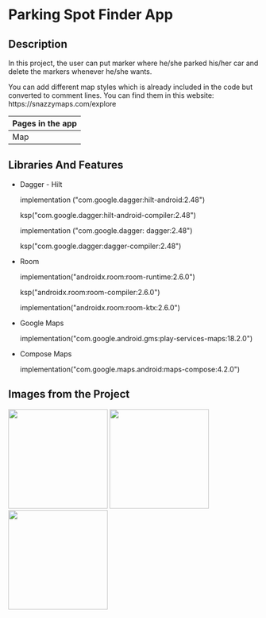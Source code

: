 # Parking Spot Finder App

Description
-------------

<p>
In this project, the user can put marker where he/she parked his/her car and delete the markers whenever he/she wants. <p>
You can add different map styles which is already included in the code but converted to comment lines. You can find them in this website: https://snazzymaps.com/explore
  
| Pages in the app |
| --------- |
|  Map     |
  
## Libraries And Features
  
  - Dagger - Hilt <p>
    implementation ("com.google.dagger:hilt-android:2.48") <p>
    ksp("com.google.dagger:hilt-android-compiler:2.48") <p>

    implementation ("com.google.dagger: dagger:2.48") <p>
    ksp("com.google.dagger:dagger-compiler:2.48") <p>
    
  - Room <p>
    implementation("androidx.room:room-runtime:2.6.0") <p>
    ksp("androidx.room:room-compiler:2.6.0") <p>
    implementation("androidx.room:room-ktx:2.6.0") <p>
   
  - Google Maps <p>
    implementation("com.google.android.gms:play-services-maps:18.2.0") <p>

  - Compose Maps <p>
    implementation("com.google.maps.android:maps-compose:4.2.0") <p>



## Images from the Project

<a href="https://github.com/enesokurterzi/parking-spot-finder/assets/113862251/09bc65c3-704d-4b07-85c5-bddf6f0ab34f" target="_blank">
<img src="https://github.com/enesokurterzi/parking-spot-finder/assets/113862251/09bc65c3-704d-4b07-85c5-bddf6f0ab34f" width="200" style="max-width:100%;"></a>
   
<a href="https://github.com/enesokurterzi/parking-spot-finder/assets/113862251/8d3f0ff0-3908-4d3b-9f44-4a2f8c593930" target="_blank">
<img src="https://github.com/enesokurterzi/parking-spot-finder/assets/113862251/8d3f0ff0-3908-4d3b-9f44-4a2f8c593930" width="200" style="max-width:100%;"></a>
   
<a href="https://github.com/enesokurterzi/parking-spot-finder/assets/113862251/aa50efe6-574b-46b5-8ec0-1e4c7b7a2364" target="_blank">
<img src="https://github.com/enesokurterzi/parking-spot-finder/assets/113862251/aa50efe6-574b-46b5-8ec0-1e4c7b7a2364" width="200" style="max-width:100%;"></a>

     
     
